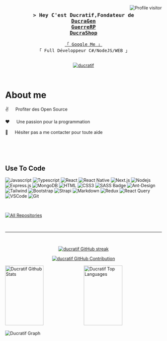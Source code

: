 

<a href="https://komarev.com/ghpvc/?username=ducratif">
  <img align="right" src="https://komarev.com/ghpvc/?username=ducratif&label=Visitors&color=0e75b6&style=flat" alt="Profile visitor" />
</a>

<!-- Intro  -->
<h3 align="center">
        <samp>&gt; Hey C'est Ducratif,Fondateur de 
                <br><b><a target="_blank" href="https://github.com/Ducratif/ducragen">DucraGen</a></b>
          <br><b><a target="_blank" href="https://discord.gg/BBcaqTcQuH">GuerreRP</a></b>
          <br><b><a target="_blank" href="https://discord.gg/kpD8pQBBWm">DucraShop</a></b>
        </samp>
</h3>


<p align="center"> 
  <samp>
    <a href="https://www.google.com/search?q=ducratif">「 Google Me 」</a>
    <br>
    「 Full Développeur C#/NodeJS/WEB</b> 」
    <br>
    <br>
  </samp>
</p>

<p align="center">
 <a href="https://ducragen" target="blank">
  <img src="https://img.shields.io/badge/Website-DC143C?style=for-the-badge&logo=medium&logoColor=white" alt="ducratif" />
 </a>
</p>
<br />

<!-- About Section -->
 # About me
 
<p>
  
 ✌️ &emsp; Profiter des Open Source <br/><br/>
 ❤️ &emsp; Une passion pour la programmation<br/><br/>
 📧 &emsp; Hésiter pas a me contacter pour toute aide
</p>

<br/>
<br/>
<br/>

## Use To Code

![Javascript](https://img.shields.io/badge/Javascript-F0DB4F?style=for-the-badge&labelColor=black&logo=javascript&logoColor=F0DB4F)
![Typescript](https://img.shields.io/badge/Typescript-007acc?style=for-the-badge&labelColor=black&logo=typescript&logoColor=007acc)
![React](https://img.shields.io/badge/-React-61DBFB?style=for-the-badge&labelColor=black&logo=react&logoColor=61DBFB)
![React Native](https://img.shields.io/badge/React_Native-20232A?style=for-the-badge&logo=react&logoColor=61DAFB)
![Next.js](https://img.shields.io/badge/next.js-000000?style=for-the-badge&logo=nextdotjs&logoColor=white)
![Nodejs](https://img.shields.io/badge/Nodejs-3C873A?style=for-the-badge&labelColor=black&logo=node.js&logoColor=3C873A)
![Express.js](https://img.shields.io/badge/Express.js-000000?style=for-the-badge&logo=express&logoColor=white)
![MongoDB](https://img.shields.io/badge/MongoDB-4EA94B?style=for-the-badge&logo=mongodb&logoColor=white)
![HTML](https://img.shields.io/badge/HTML5-E34F26?style=for-the-badge&logo=html5&logoColor=white)
![CSS3](https://img.shields.io/badge/CSS3-1572B6?style=for-the-badge&logo=css3&logoColor=white)
![SASS Badge](https://img.shields.io/badge/Sass-CC6699?style=for-the-badge&logo=sass&logoColor=white)
![Ant-Design](https://img.shields.io/badge/AntDesign-0170FE?style=for-the-badge&logo=antdesign&logoColor=white)
![Tailwind](https://img.shields.io/badge/Tailwind_CSS-092749?style=for-the-badge&logo=tailwindcss&logoColor=06B6D4&labelColor=000000)
![Bootstrap](https://img.shields.io/badge/Bootstrap-563D7C?style=for-the-badge&logo=bootstrap&logoColor=white)
![Strapi](https://img.shields.io/badge/strapi-2E7EEA?style=for-the-badge&logo=strapi&logoColor=white)
![Markdown](https://img.shields.io/badge/Markdown-000000?style=for-the-badge&logo=markdown&logoColor=white)
![Redux](https://img.shields.io/badge/Redux-593D88?style=for-the-badge&logo=redux&logoColor=white)
![React Query](https://img.shields.io/badge/-React_Query-FF4154?style=for-the-badge&logo=react%20query&logoColor=white)
![VSCode](https://img.shields.io/badge/Visual_Studio-0078d7?style=for-the-badge&logo=visual%20studio&logoColor=white)
![Git](https://img.shields.io/badge/Git-F05032?style=for-the-badge&logo=git&logoColor=white)

<br/>


<p align="left">
  <a href="https://github.com/ducratif?tab=repositories" target="_blank"><img alt="All Repositories" title="All Repositories" src="https://img.shields.io/badge/-All%20Repos-2962FF?style=for-the-badge&logo=koding&logoColor=white"/></a>
</p>

<br/>
<hr/>
<br/>

<p align="center">
  <a href="https://github.com/Ducratif">
    <img src="https://github-readme-streak-stats.herokuapp.com/?user=ducratif&theme=radical&border=7F3FBF&background=0D1117" alt="ducratif GitHub streak"/>
  </a>
</p>

<p align="center">
  <a href="https://github.com/Ducratif">
    <img src="https://github-profile-summary-cards.vercel.app/api/cards/profile-details?username=ducratif&theme=radical" alt="ducratif GitHub Contribution"/>
  </a>
</p>

<a> 
    <a href="https://github.com/ducratif"><img alt="Ducratif Github Stats" src="https://denvercoder1-github-readme-stats.vercel.app/api?username=ducratif&show_icons=true&count_private=true&theme=react&border_color=7F3FBF&bg_color=0D1117&title_color=F85D7F&icon_color=F8D866" height="192px" width="49.5%"/></a>
  <a href="https://github.com/ducratif"><img alt="Ducratif Top Languages" src="https://denvercoder1-github-readme-stats.vercel.app/api/top-langs/?username=ducratif&langs_count=8&layout=compact&theme=react&border_color=7F3FBF&bg_color=0D1117&title_color=F85D7F&icon_color=F8D866" height="192px" width="49.5%"/></a>
  <br/>
</a>


![Ducratif Graph](https://github-readme-activity-graph.vercel.app/graph?username=ducratif&custom_title=Al%20Siam's%20GitHub%20Activity%20Graph&bg_color=0D1117&color=7F3FBF&line=7F3FBF&point=7F3FBF&area_color=FFFFFF&title_color=FFFFFF&area=true)
